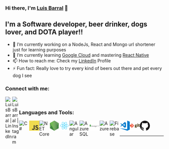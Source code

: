 ### Hi there, I'm [Luis Barral](https://www.linkedin.com/in/lbarral/) 👋

## I'm a Software developer, beer drinker, dogs lover, and DOTA player!!

- 🔭 I’m currently working on a NodeJs, React and Mongo url shortener just for learning purposes
- 🌱 I’m currently learning [Google Cloud](https://cloud.google.com) and mastering [React Native](https://reactnative.dev/)
- 📫 How to reach me: Check my [LinkedIn] Profile
- ⚡ Fun fact: Really love to try every kind of beers out there and pet every dog I see

### Connect with me:

[<img align="left" alt="LuisBarral | LinkedIn" width="22px" src="https://cdn.jsdelivr.net/npm/simple-icons@v3/icons/linkedin.svg" />][LinkedIn]
[<img align="left" alt="LuisBarral | Instagram" width="22px" src="https://cdn.jsdelivr.net/npm/simple-icons@v3/icons/instagram.svg" />][Instagram]

<br />

### Languages and Tools:

<img align="left" alt="C#" width="32px" src="https://i.pinimg.com/originals/97/cf/2c/97cf2ccd659ef9b00dd0aa15137130ec.png" />
<img align="left" alt="JavaScript" width="32px" src="https://raw.githubusercontent.com/github/explore/80688e429a7d4ef2fca1e82350fe8e3517d3494d/topics/javascript/javascript.png" />

<img align="left" alt="NET Core" width="32px" src="https://upload.wikimedia.org/wikipedia/commons/thumb/e/ee/.NET_Core_Logo.svg/1024px-.NET_Core_Logo.svg.png" />
<img align="left" alt="Node.js" width="32px" src="https://raw.githubusercontent.com/github/explore/80688e429a7d4ef2fca1e82350fe8e3517d3494d/topics/nodejs/nodejs.png" />

<img align="left" alt="React" width="32px" src="https://raw.githubusercontent.com/github/explore/80688e429a7d4ef2fca1e82350fe8e3517d3494d/topics/react/react.png" />
<img align="left" alt="Angular" width="32px" src="https://upload.wikimedia.org/wikipedia/commons/thumb/c/cf/Angular_full_color_logo.svg/250px-Angular_full_color_logo.svg.png" />


<img align="left" alt="Azure SQL" width="32px" src="https://i7.pngguru.com/preview/28/601/296/microsoft-azure-sql-database-microsoft-sql-server-database-thumbnail.jpg" />
<img align="left" alt="MongoDB" width="32px" src="https://raw.githubusercontent.com/github/explore/80688e429a7d4ef2fca1e82350fe8e3517d3494d/topics/mongodb/mongodb.png" />


<img align="left" alt="Azure" width="32px" src="https://azurementor.files.wordpress.com/2017/10/azure-logo.jpg" />
<img align="left" alt="Firebase" width="32px" src="https://firebase.google.com/downloads/brand-guidelines/PNG/logo-vertical.png?hl=es" />

<img align="left" alt="Visual Studio Code" width="32px" src="https://raw.githubusercontent.com/github/explore/80688e429a7d4ef2fca1e82350fe8e3517d3494d/topics/visual-studio-code/visual-studio-code.png" />
<img align="left" alt="Git" width="32px" src="https://raw.githubusercontent.com/github/explore/80688e429a7d4ef2fca1e82350fe8e3517d3494d/topics/git/git.png" />
<img align="left" alt="GitHub" width="32px" src="https://raw.githubusercontent.com/github/explore/78df643247d429f6cc873026c0622819ad797942/topics/github/github.png" />

<br />
<br />

---

[Instagram]: https://www.instagram.com/barralex1/
[LinkedIn]: https://www.linkedin.com/in/lbarral/

